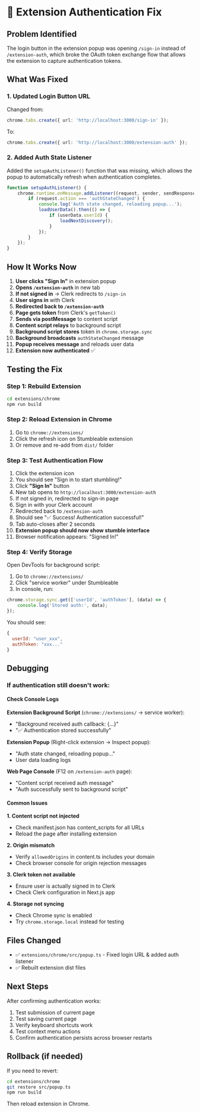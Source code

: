 # 🔧 Extension Authentication Fix

## Problem Identified

The login button in the extension popup was opening `/sign-in` instead of `/extension-auth`, which broke the OAuth token exchange flow that allows the extension to capture authentication tokens.

## What Was Fixed

### 1. **Updated Login Button URL**
Changed from:
```typescript
chrome.tabs.create({ url: 'http://localhost:3000/sign-in' });
```

To:
```typescript
chrome.tabs.create({ url: 'http://localhost:3000/extension-auth' });
```

### 2. **Added Auth State Listener**
Added the `setupAuthListener()` function that was missing, which allows the popup to automatically refresh when authentication completes.

```typescript
function setupAuthListener() {
    chrome.runtime.onMessage.addListener((request, sender, sendResponse) => {
        if (request.action === 'authStateChanged') {
            console.log('Auth state changed, reloading popup...');
            loadUserData().then(() => {
                if (userData.userId) {
                    loadNextDiscovery();
                }
            });
        }
    });
}
```

## How It Works Now

1. **User clicks "Sign In"** in extension popup
2. **Opens `/extension-auth`** in new tab
3. **If not signed in** → Clerk redirects to `/sign-in`
4. **User signs in** with Clerk
5. **Redirected back to `/extension-auth`**
6. **Page gets token** from Clerk's `getToken()`
7. **Sends via postMessage** to content script
8. **Content script relays** to background script
9. **Background script stores** token in `chrome.storage.sync`
10. **Background broadcasts** `authStateChanged` message
11. **Popup receives message** and reloads user data
12. **Extension now authenticated** ✅

## Testing the Fix

### Step 1: Rebuild Extension
```bash
cd extensions/chrome
npm run build
```

### Step 2: Reload Extension in Chrome
1. Go to `chrome://extensions/`
2. Click the refresh icon on Stumbleable extension
3. Or remove and re-add from `dist/` folder

### Step 3: Test Authentication Flow
1. Click the extension icon
2. You should see "Sign in to start stumbling!"
3. Click **"Sign In"** button
4. New tab opens to `http://localhost:3000/extension-auth`
5. If not signed in, redirected to sign-in page
6. Sign in with your Clerk account
7. Redirected back to `/extension-auth`
8. Should see "✅ Success! Authentication successful!"
9. Tab auto-closes after 2 seconds
10. **Extension popup should now show stumble interface**
11. Browser notification appears: "Signed In!"

### Step 4: Verify Storage
Open DevTools for background script:
1. Go to `chrome://extensions/`
2. Click "service worker" under Stumbleable
3. In console, run:
```javascript
chrome.storage.sync.get(['userId', 'authToken'], (data) => {
    console.log('Stored auth:', data);
});
```

You should see:
```javascript
{
  userId: "user_xxx",
  authToken: "xxx..."
}
```

## Debugging

### If authentication still doesn't work:

#### Check Console Logs

**Extension Background Script** (`chrome://extensions/` → service worker):
- "Background received auth callback: {...}"
- "✅ Authentication stored successfully"

**Extension Popup** (Right-click extension → Inspect popup):
- "Auth state changed, reloading popup..."
- User data loading logs

**Web Page Console** (F12 on `/extension-auth` page):
- "Content script received auth message"
- "Auth successfully sent to background script"

#### Common Issues

**1. Content script not injected**
- Check manifest.json has content_scripts for all URLs
- Reload the page after installing extension

**2. Origin mismatch**
- Verify `allowedOrigins` in content.ts includes your domain
- Check browser console for origin rejection messages

**3. Clerk token not available**
- Ensure user is actually signed in to Clerk
- Check Clerk configuration in Next.js app

**4. Storage not syncing**
- Check Chrome sync is enabled
- Try `chrome.storage.local` instead for testing

## Files Changed

- ✅ `extensions/chrome/src/popup.ts` - Fixed login URL & added auth listener
- ✅ Rebuilt extension dist files

## Next Steps

After confirming authentication works:
1. Test submission of current page
2. Test saving current page  
3. Verify keyboard shortcuts work
4. Test context menu actions
5. Confirm authentication persists across browser restarts

## Rollback (if needed)

If you need to revert:
```bash
cd extensions/chrome
git restore src/popup.ts
npm run build
```

Then reload extension in Chrome.
